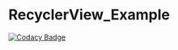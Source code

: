 # RecyclerView_Example
[![Codacy Badge](https://api.codacy.com/project/badge/Grade/b0a06df91d104ee9a1aa908de317c89c)](https://app.codacy.com/app/furkanaskin/RecyclerView_Example?utm_source=github.com&utm_medium=referral&utm_content=furkanaskin/RecyclerView_Example&utm_campaign=Badge_Grade_Dashboard)